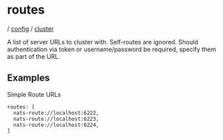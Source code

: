 # routes

/ [config](/ref/config/index.md) / [cluster](/ref/config/config/cluster/index.md)

A list of server URLs to cluster with. Self-routes are ignored. Should authentication via token or username/password
be required, specify them as part of the URL.

## Examples

Simple Route URLs

```
routes: [
  nats-route://localhost:6222,
  nats-route://localhost:6223,
  nats-route://localhost:6224,
]

```
